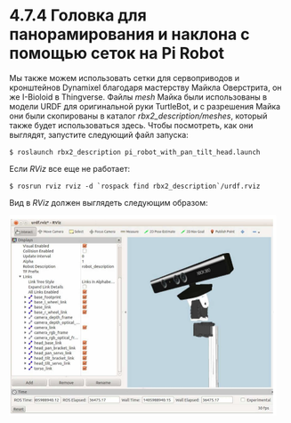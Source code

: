 # 4.7.4 Головка для панорамирования и наклона с помощью сеток на Pi Robot

Мы также можем использовать сетки для сервоприводов и кронштейнов Dynamixel благодаря мастерству Майкла Оверстрита, он же I-Bioloid в Thingverse. Файлы _mesh_ Майка были использованы в модели URDF для оригинальной руки TurtleBot, и с разрешения Майка они были скопированы в каталог _rbx2\_description/meshes_, который также будет использоваться здесь. Чтобы посмотреть, как они выглядят, запустите следующий файл запуска:

```text
$ roslaunch rbx2_description pi_robot_with_pan_tilt_head.launch
```

Если _RViz_ все еще не работает:

```text
$ rosrun rviz rviz -d `rospack find rbx2_description`/urdf.rviz
```

Вид в _RViz_ должен выглядеть следующим образом:

![](../.gitbook/assets/image%20%2850%29.png)





